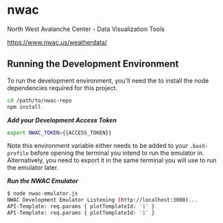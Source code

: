 # nwac

North West Avalanche Center - Data Visualization Tools

https://www.nwac.us/weatherdata/

## Running the Development Environment

To run the development environment, you'll need the to install the node
dependencies required for this project.

```sh
cd /path/to/nwac-repo
npm install
```

***Add your Development Access Token***

```sh
export NWAC_TOKEN={{ACCESS_TOKEN}}
```

Note this environment variable either needs to be added to your `.bash-profile` before opening the terminal you intend to run the emulator in. Alternatively, you need to export it in the same terminal you will use to run the emulator later.

***Run the NWAC Emulator***

```sh
$ node nwac-emulator.js
NWAC Development Emulator Listening (http://localhost:3000)...
API-Template: req.params { plotTemplateId: '1' }
API-Template: req.params { plotTemplateId: '1' }
```
